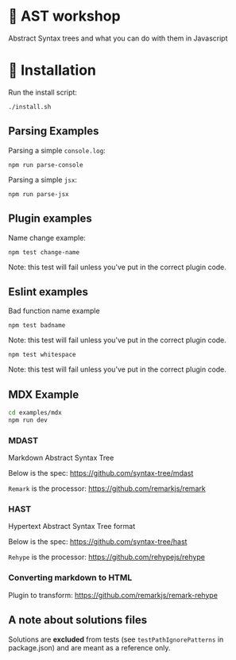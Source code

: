 # :wave: AST workshop

Abstract Syntax trees and what you can do with them in Javascript

# :rocket: Installation

Run the install script:

```
./install.sh
```

## Parsing Examples

Parsing a simple `console.log`:

```
npm run parse-console
```

Parsing a simple `jsx`:


```
npm run parse-jsx
```

## Plugin examples

Name change example:

```
npm test change-name
```

Note: this test will fail unless you've put in the correct plugin code.

## Eslint examples

Bad function name example

```
npm test badname
```

Note: this test will fail unless you've put in the correct plugin code.

```
npm test whitespace
```

Note: this test will fail unless you've put in the correct plugin code.

## MDX Example

```sh
cd examples/mdx
npm run dev
```


### MDAST

Markdown Abstract Syntax Tree

Below is the spec:
https://github.com/syntax-tree/mdast

`Remark` is the processor:
https://github.com/remarkjs/remark

### HAST

Hypertext Abstract Syntax Tree format

Below is the spec:
https://github.com/syntax-tree/hast

`Rehype` is the processor:
https://github.com/rehypejs/rehype

### Converting markdown to HTML

Plugin to transform:
https://github.com/remarkjs/remark-rehype

## A note about solutions files
Solutions are **excluded** from tests (see `testPathIgnorePatterns` in package.json) and are meant as a reference only. 

